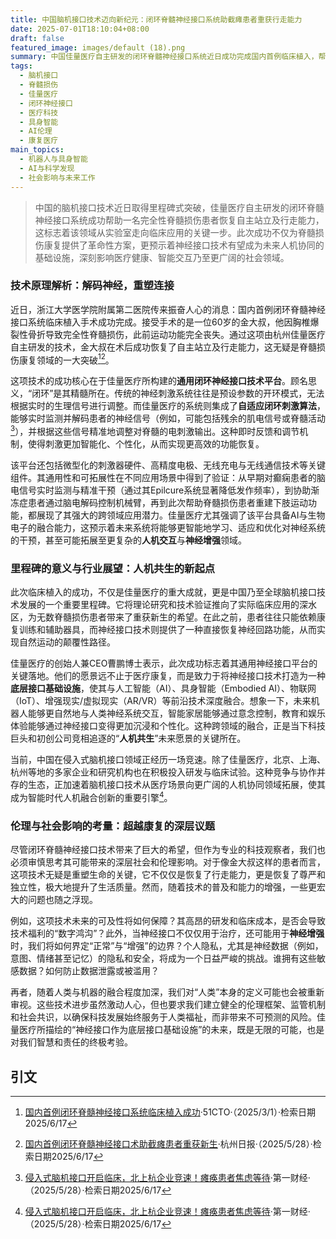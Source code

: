 ```yaml
---
title: 中国脑机接口技术迈向新纪元：闭环脊髓神经接口系统助截瘫患者重获行走能力
date: 2025-07-01T18:10:04+08:00
draft: false
featured_image: images/default (18).png
summary: 中国佳量医疗自主研发的闭环脊髓神经接口系统近日成功完成国内首例临床植入，帮助一名完全性脊髓损伤患者恢复了自主站立及行走能力。这项突破性技术利用自适应闭环算法和通用平台，实现了神经信号的实时解码与精准干预，为脊髓损伤康复提供了革命性方案。该里程碑事件不仅展现了脑机接口在医疗领域的巨大潜力，也预示着其未来将作为底层基础设施，深度融合AI、具身智能等技术，引领人机协同的新时代，同时引发对伦理和社会影响的深层思考。
tags: 
  - 脑机接口
  - 脊髓损伤
  - 佳量医疗
  - 闭环神经接口
  - 医疗科技
  - 具身智能
  - AI伦理
  - 康复医疗
main_topics: 
  - 机器人与具身智能
  - AI与科学发现
  - 社会影响与未来工作
---
```


> 中国的脑机接口技术近日取得里程碑式突破，佳量医疗自主研发的闭环脊髓神经接口系统成功帮助一名完全性脊髓损伤患者恢复自主站立及行走能力，这标志着该领域从实验室走向临床应用的关键一步。此次成功不仅为脊髓损伤康复提供了革命性方案，更预示着神经接口技术有望成为未来人机协同的基础设施，深刻影响医疗健康、智能交互乃至更广阔的社会领域。

### 技术原理解析：解码神经，重塑连接

近日，浙江大学医学院附属第二医院传来振奋人心的消息：国内首例闭环脊髓神经接口系统临床植入手术成功完成。接受手术的是一位60岁的金大叔，他因胸椎爆裂性骨折导致完全性脊髓损伤，此前运动功能完全丧失。通过这项由杭州佳量医疗自主研发的技术，金大叔在术后成功恢复了自主站立及行走能力，这无疑是脊髓损伤康复领域的一大突破[^1][^4]。

这项技术的成功核心在于佳量医疗所构建的**通用闭环神经接口技术平台**。顾名思义，“闭环”是其精髓所在。传统的神经刺激系统往往是预设参数的开环模式，无法根据实时的生理信号进行调整。而佳量医疗的系统则集成了**自适应闭环刺激算法**，能够实时监测并解码患者的神经信号（例如，可能包括残余的肌电信号或脊髓活动[^5]），并根据这些信号精准地调整对脊髓的电刺激输出。这种即时反馈和调节机制，使得刺激更加智能化、个性化，从而实现更高效的功能恢复。

该平台还包括微型化的刺激器硬件、高精度电极、无线充电与无线通信技术等关键组件。其通用性和可拓展性在不同应用场景中得到了验证：从早期对癫痫患者的脑电信号实时监测与精准干预（通过其Epilcure系统显著降低发作频率），到协助渐冻症患者通过脑电解码控制机械臂，再到此次帮助脊髓损伤患者重建下肢运动功能，都展现了其强大的跨领域应用潜力。佳量医疗尤其强调了该平台具备AI与生物电子的融合能力，这预示着未来系统将能够更智能地学习、适应和优化对神经系统的干预，甚至可能拓展至更复杂的**人机交互**与**神经增强**领域。

### 里程碑的意义与行业展望：人机共生的新起点

此次临床植入的成功，不仅是佳量医疗的重大成就，更是中国乃至全球脑机接口技术发展的一个重要里程碑。它将理论研究和技术验证推向了实际临床应用的深水区，为无数脊髓损伤患者带来了重获新生的希望。在此之前，患者往往只能依赖康复训练和辅助器具，而神经接口技术则提供了一种直接恢复神经回路功能，从而实现自然运动的颠覆性路径。

佳量医疗的创始人兼CEO曹鹏博士表示，此次成功标志着其通用神经接口平台的关键落地。他们的愿景远不止于医疗康复，而是致力于将神经接口技术打造为一种**底层接口基础设施**，使其与人工智能（AI）、具身智能（Embodied AI）、物联网（IoT）、增强现实/虚拟现实（AR/VR）等前沿技术深度融合。想象一下，未来机器人能够更自然地与人类神经系统交互，智能家居能够通过意念控制，教育和娱乐体验能够通过神经接口变得更加沉浸和个性化。这种跨领域的融合，正是当下科技巨头和初创公司竞相追逐的“**人机共生**”未来愿景的关键所在。

当前，中国在侵入式脑机接口领域正经历一场竞速。除了佳量医疗，北京、上海、杭州等地的多家企业和研究机构也在积极投入研发与临床试验。这种竞争与协作并存的生态，正加速着脑机接口技术从医疗场景向更广阔的人机协同领域拓展，使其成为智能时代人机融合创新的重要引擎[^5]。

### 伦理与社会影响的考量：超越康复的深层议题

尽管闭环脊髓神经接口技术带来了巨大的希望，但作为专业的科技观察者，我们也必须审慎思考其可能带来的深层社会和伦理影响。对于像金大叔这样的患者而言，这项技术无疑是重塑生命的关键，它不仅仅是恢复了行走能力，更是恢复了尊严和独立性，极大地提升了生活质量。然而，随着技术的普及和能力的增强，一些更宏大的问题也随之浮现。

例如，这项技术未来的可及性将如何保障？其高昂的研发和临床成本，是否会导致技术福利的“数字鸿沟”？此外，当神经接口不仅仅用于治疗，还可能用于**神经增强**时，我们将如何界定“正常”与“增强”的边界？个人隐私，尤其是神经数据（例如，意图、情绪甚至记忆）的隐私和安全，将成为一个日益严峻的挑战。谁拥有这些敏感数据？如何防止数据泄露或被滥用？

再者，随着人类与机器的融合程度加深，我们对“人类”本身的定义可能也会被重新审视。这些技术进步虽然激动人心，但也要求我们建立健全的伦理框架、监管机制和社会共识，以确保科技发展始终服务于人类福祉，而非带来不可预测的风险。佳量医疗所描绘的“神经接口作为底层接口基础设施”的未来，既是无限的可能，也是对我们智慧和责任的终极考验。

## 引文
[^1]: [国内首例闭环脊髓神经接口系统临床植入成功](https://www.51cto.com/article/819588.html)·51CTO·（2025/3/1）·检索日期2025/6/17
[^2]: [国内首例闭环脊髓神经接口系统临床植入成功](https://www.eetrend.com/content/2025/100592729.html)·电子创新网·（2025/3/1）·检索日期2025/6/17
[^3]: [国内首例闭环脊髓神经接口植入手术成功！截瘫患者重新自主行走](https://finance.sina.com.cn/tech/roll/2025-05-21/doc-inexiimy0306806.shtml)·新浪财经·（2025/5/21）·检索日期2025/6/17
[^4]: [国内首例闭环脊髓神经接口术助截瘫患者重获新生](https://health.hangzhou.com.cn/hot/content/2025-05/28/content_9004768.htm)·杭州日报·（2025/5/28）·检索日期2025/6/17
[^5]: [侵入式脑机接口开启临床，北上杭企业竞速！瘫痪患者焦虑等待](https://www.yicai.com/news/102667900.html)·第一财经·（2025/5/28）·检索日期2025/6/17
